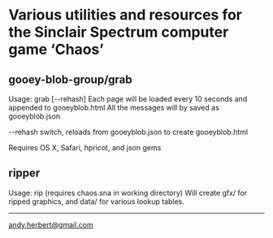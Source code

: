 Various utilities and resources for the Sinclair Spectrum computer game ‘Chaos’ 
===============================================================================

gooey-blob-group/grab
---------------------

Usage: grab [--rehash]
Each page will be loaded every 10 seconds and appended to gooeyblob.html
All the messages will by saved as gooeyblob.json

--rehash switch, reloads from gooeyblob.json to create gooeyblob.html 

Requires OS X, Safari, hpricot, and json gems

ripper
------

Usage: rip (requires chaos.sna in working directory)
Will create gfx/ for ripped graphics, and data/ for various lookup tables.

---

andy.herbert@gmail.com